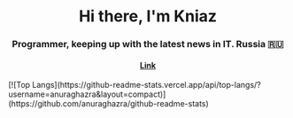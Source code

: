 <h1 align="center">Hi there, I'm <a target="_blank">Kniaz</a> 
<h3 align="center">Programmer, keeping up with the latest news in IT. Russia 🇷🇺</h3>
<h4 align="center"> <a target="blank" href="https://knos77.github.io/createX/"> Link </a> </h4>
[![Top Langs](https://github-readme-stats.vercel.app/api/top-langs/?username=anuraghazra&layout=compact)](https://github.com/anuraghazra/github-readme-stats)